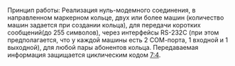 
Принцип работы:
Реализация нуль-модемного соединения, в направленном маркерном кольце, двух или более машин (количество машин задается при создании кольца), для передачи коротких сообщений(до 255 символов), через интерфейсы RS-232С (при этом предполагается, что у каждой машины есть 2 СОМ-порта, 1 входной и 1 выходной), для любой пары абонентов кольца. Передаваемая информация защищается циклическим кодом [7:4](Х3+X+1).